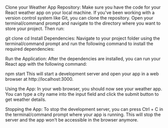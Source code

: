 Clone your Weather App Repository:
Make sure you have the code for your React weather app on your local machine. If you've been working with a version control system like Git, you can clone the repository. Open your terminal/command prompt and navigate to the directory where you want to store your project. Then run:

git clone <repository-url>
cd <project-folder>
Install Dependencies:
Navigate to your project folder using the terminal/command prompt and run the following command to install the required dependencies:

Run the Application:
After the dependencies are installed, you can run your React app with the following command:

npm start
This will start a development server and open your app in a web browser at http://localhost:3000.

Using the App:
In your web browser, you should now see your weather app. You can type a city name into the input field and click the submit button to get weather details.

Stopping the App:
To stop the development server, you can press Ctrl + C in the terminal/command prompt where your app is running. This will stop the server and the app won't be accessible in the browser anymore.
